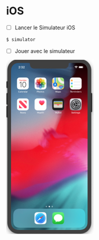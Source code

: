 # iOS


- [ ] Lancer le Simulateur iOS

```bash
$ simulator
```

- [ ] Jouer avec le simulateur

<img src="../../images/simulator.png" width="236" height="467"></img>


